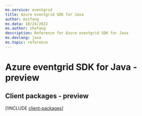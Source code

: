```yaml
---
ms.service: eventgrid
title: Azure eventgrid SDK for Java
author: mssfang
ms.data: 10/24/2022
ms.author: shafang
description: Reference for Azure eventgrid SDK for Java
ms.devlang: java
ms.topic: reference
---
```

# Azure eventgrid SDK for Java - preview

## Client packages - preview
[!INCLUDE [client-packages](eventgrid-client-index.md)]